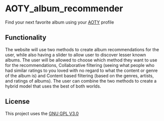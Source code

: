 # AOTY_album_recommender
Find your next favorite album using your [AOTY](https://www.albumoftheyear.org) profile 


## Functionality
The website will use two methods to create album recommendations for the user, while also having a slider to allow user to discover lesser known albums. The user will be allowed to choose which method they want to use for the recommendations, Collaborative filtering (seeing what people who had similar ratings to you loved with no regard to what the content or genre of the album is) and Content based filtering (based on the genres, artists, and ratings of albums). The user can combine the two methods to create a hybrid model that uses the best of both worlds.

## License
This project uses the [GNU GPL V3.0](https://www.gnu.org/licenses/gpl-3.0.en.html)
